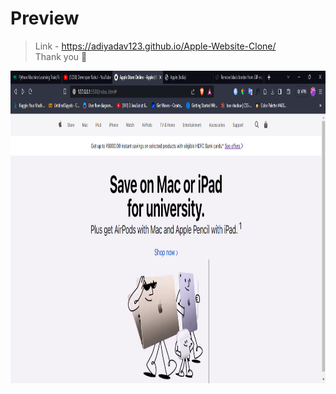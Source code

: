 # Preview
> Link - https://adiyadav123.github.io/Apple-Website-Clone/
<br> Thank you 🍪
<img src="/assets/preview.png" alt="Preview" width="100%" height="500">
